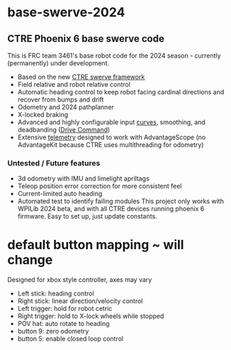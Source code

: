 # base-swerve-2024 
## CTRE Phoenix 6 base swerve code
This is FRC team 3461's base robot code for the 2024 season - currently (permanently) under development.
- Based on the new [CTRE swerve framework](https://pro.docs.ctr-electronics.com/en/latest/docs/api-reference/api-usage/swerve/swerve-overview.html)
- Field relative and robot relative control
- Automatic heading control to keep robot facing cardinal directions and recover from bumps and drift
- Odometry and 2024 pathplanner
- X-locked braking
- Advanced and highly configurable input [curves](src/main/java/frc/lib/util/JoystickCurves.java), smoothing, and deadbanding ([Drive Command](src/main/java/frc/robot/commands/PeaccyDrive.java))
- Extensive [telemetry](src/main/java/lib/telemetry/SwerveTelemetry.java) designed to work with AdvantageScope (no AdvantageKit because CTRE uses multithreading for odometry)
### Untested / Future features
- 3d odometry with IMU and limelight apriltags
- Teleop position error correction for more consistent feel
- Current-limited auto heading
- Automated test to identify failing modules
This project only works with WPILib 2024 beta, and with all CTRE devices running phoenix 6 firmware.
Easy to set up, just update constants.
# default button mapping ~ will change
Designed for xbox style controller, axes may vary
- Left stick: heading control
- Right stick: linear direction/velocity control
- Left trigger: hold for robot cetric
- Right trigger: hold to X-lock wheels while stopped
- POV hat: auto rotate to heading
- button 9: zero odometry
- button 5: enable closed loop control
